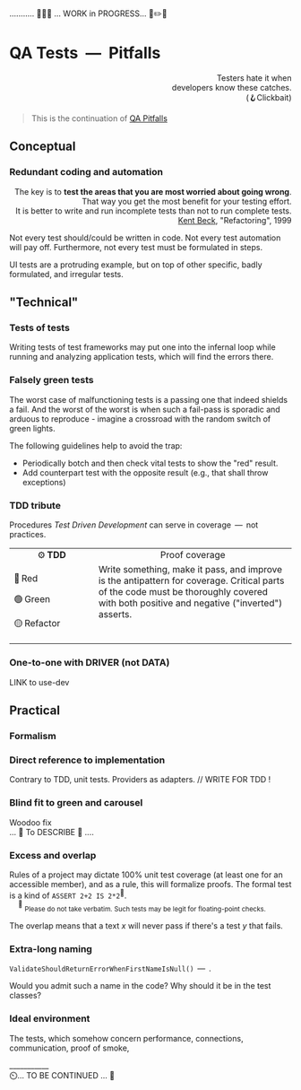........... 🚧🐝🚧 ... WORK in PROGRESS... 🚧✏️🚧

# QA Tests &nbsp;&mdash;&nbsp; Pitfalls 

<p dir=rtl>Testers hate it when<br />.developers know these catches<br/>(Clickbait🪝)</p>

> This is the continuation of [QA Pitfalls](../../../QA/README+/QA-pitfalls.md)

## Conceptual

### Redundant coding and automation

<p align="right">The key is to <b>test the areas that you are most worried about going wrong</b>.<br/>
That way you get the most benefit for your testing effort.<br />
It is better to write and run incomplete tests than not to run complete tests.<br />
<a href="../../../../pencraft/README+/quotes/README+/contributors/README.md#Kent-Beck"">Kent Beck</a>, "Refactoring", 1999</p>


Not every test should/could be written in code. Not every test automation will pay off. Furthermore, not every test must be formulated in steps.

UI tests are a protruding example, but on top of other specific, badly formulated, and irregular tests.

## "Technical"

### Tests of tests

Writing tests of test frameworks may put one into the infernal loop while running and analyzing application tests, which will find the errors there.

### Falsely green tests

The worst case of malfunctioning tests is a passing one that indeed shields a fail. And the worst of the worst is when such a fail-pass is sporadic and arduous to reproduce - imagine a crossroad with the random switch of green lights.

The following guidelines help to avoid the trap:

+ Periodically botch and then check vital tests to show the "red" result.
+ Add counterpart test with the opposite result (e.g., that shall throw exceptions)

### TDD tribute

Procedures _Test Driven Development_ can serve in coverage &thinsp;&mdash;&thinsp; not practices.

<table><tr></tr><tr align="center"><td width="30%">⚙️&thinsp;<b>TDD</b></td><td>Proof coverage</td>
  </tr><tr valign="top"><td>
  <p>🔴&thinsp;Red</p>
  <p>🟢&thinsp;Green</p>
  <p>🟡&thinsp;Refactor</p>
</td><td>
  Write something, make it pass, and improve is the antipattern for coverage. Critical parts of the code must be thoroughly covered with both positive and negative ("inverted") asserts.
</td></tr></table>

### One-to-one with DRIVER (not DATA)

LINK to use-dev

## Practical

### Formalism

### Direct reference to implementation

Contrary to TDD, unit tests. Providers as adapters. // WRITE FOR TDD !

### Blind fit to green and carousel

Woodoo fix\
... 🚧  To DESCRIBE 🚧 ....

### Excess and overlap

Rules of a project may dictate 100% unit test coverage (at least one for an accessible member), and as a rule, this will formalize proofs. The formal test is a kind of `ASSERT 2+2 IS 2*2`<sup>:large_orange_diamond:</sup>.\
&nbsp;&nbsp;&nbsp;&nbsp;<sup>:large_orange_diamond:</sup>&nbsp;<sub>Please do not take verbatim. Such tests may be legit for floating-point checks.</sub>

The overlap means that a text _x_ will never pass if there's a test _y_ that fails. 

### Extra-long naming

`ValidateShouldReturnErrorWhenFirstNameIsNull()` &thinsp;&mdash;&thinsp; .

Would you admit such a name in the code? Why should it be in the test classes?

### Ideal environment

The tests, which somehow concern performance, connections, communication, proof of smoke, 

\___________\
⏲️... TO BE CONTINUED ... 🚧
